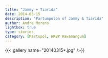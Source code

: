 ```yaml
---
title: "Jammy + Tiarida"
date: 2014-03-15
description: "Partumpolon of Jammy & Tiarida"
author: Andre Moreno
lightbox: true
type: stories
category: [Martupol, HKBP Rawamangun]
---
```


{{< gallery name="20140315*.jpg" />}}